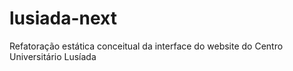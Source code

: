 # lusiada-next
 Refatoração estática conceitual da interface do website do Centro Universitário Lusíada
